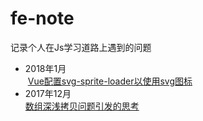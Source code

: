 # fe-note
记录个人在Js学习道路上遇到的问题

- 2018年1月<br>
  <a href="https://github.com/mvpzx/fe-note/issues/2">Vue配置svg-sprite-loader以使用svg图标</a>
- 2017年12月<br>
  <a href="https://github.com/mvpzx/fe-note/issues/1">数组深浅拷贝问题引发的思考</a>

